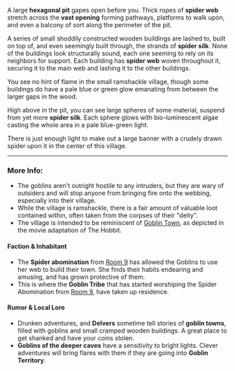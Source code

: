 A large **hexagonal pit** gapes open before you. Thick ropes of **spider web** stretch across the **vast opening** forming pathways, platforms to walk upon, and even a balcony of sort along the perimeter of the pit.

A series of small shoddily constructed wooden buildings are lashed to, built on top of, and even seemingly built through, the strands of **spider silk**. None of the buildings look structurally sound, each one seeming to rely on its neighbors for support. Each building has **spider web** woven throughout it, securing it to the main web and lashing it to the other buildings. 
 
You see no hint of flame in the small ramshackle village, though some buildings do have a pale blue or green glow emanating from between the larger gaps in the wood.

High above in the pit, you can see large spheres of some material, suspend from yet more **spider silk**. Each sphere glows with bio-luminescent algae casting the whole area in a pale blue-green light.

There is just enough light to make out a large banner with a crudely drawn spider upon it in the center of this village. 

---

### More Info:

* The goblins aren't outright hostile to any intruders, but they are wary of outsiders and will stop anyone from bringing fire onto the webbing, especially into their village.
* While the village is ramshackle, there is a fair amount of valuable loot contained within, often taken from the corpses of their "deity".
* The village is intended to be reminiscent of [Goblin Town](https://www.youtube.com/watch?v=sVzjb-OcmXI), as depicted in the movie adaptation of The Hobbit.

#### Faction & Inhabitant

* The **Spider abomination** from [Room 9](Room_09.md) has allowed the Goblins to use her web to build their town. She finds their habits endearing and amusing, and has grown protective of them.
* This is where the **Goblin Tribe** that has started worshiping the Spider Abomination from [Room 9](Room_09.md), have taken up residence. 

#### Rumor & Local Lore

* Drunken adventures, and **Delvers** sometime tell stories of **goblin towns**, filled with goblins and small cramped wooden buildings. A great place to get shanked and have your coins stolen.
* **Goblins of the deeper caves** have a sensitivity to bright lights. Clever adventures will bring flares with them if they are going into **Goblin Territory**.